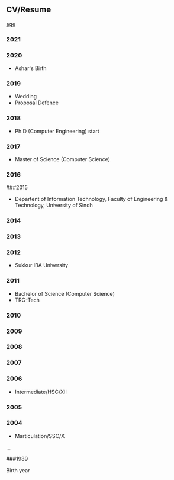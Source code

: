 ## CV/Resume


[age](https://www.calculatestuff.com/miscellaneous/age-calculator?date_of_birth=1989-01-01&age_at_date=2021-03-12) 

### 2021


### 2020
- Ashar's Birth    

### 2019

- Wedding
- Proposal Defence

### 2018

- Ph.D (Computer Engineering) start

### 2017

- Master of Science (Computer Science)

### 2016

###2015

- Departent of Information Technology, Faculty of Engineering & Technology, University of Sindh   

### 2014

### 2013

### 2012
- Sukkur IBA University

### 2011

- Bachelor of Science (Computer Science)
- TRG-Tech

### 2010

### 2009

### 2008

### 2007

### 2006
- Intermediate/HSC/XII

### 2005

### 2004

- Marticulation/SSC/X

...


###1989

Birth year
